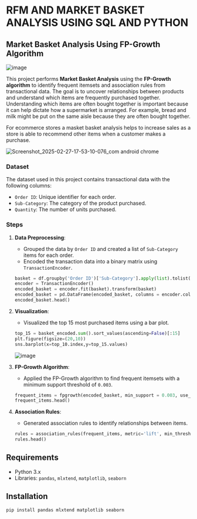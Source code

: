 # RFM AND MARKET BASKET ANALYSIS USING SQL AND PYTHON
## Market Basket Analysis Using FP-Growth Algorithm

   ![image](https://github.com/user-attachments/assets/e6985768-a603-4b14-8fe8-b0fa2aefd599)

This project performs **Market Basket Analysis** using the **FP-Growth algorithm** to identify frequent itemsets and association rules from transactional data. The goal is to uncover relationships between products and understand which items are frequently purchased together.
Understanding which items are often bought together is important because it can help dictate how a supermarket is arranged. For example, bread and milk might be put on the same aisle because they are often bought together.

For ecommerce stores a masket basket analysis helps to increase sales as a store is able to recommend other items when a customer makes a purchase.

   ![Screenshot_2025-02-27-17-53-10-076_com android chrome](https://github.com/user-attachments/assets/b9614509-7724-4ce1-bb06-b08a4719cc47)


### Dataset
The dataset used in this project contains transactional data with the following columns:
- `Order ID`: Unique identifier for each order.
- `Sub-Category`: The category of the product purchased.
- `Quantity`: The number of units purchased.

### Steps
1. **Data Preprocessing**:
   - Grouped the data by `Order ID` and created a list of `Sub-Category` items for each order.
   - Encoded the transaction data into a binary matrix using `TransactionEncoder`.
    ``` python
    basket = df.groupby('Order ID')['Sub-Category'].apply(list).tolist()
    encoder = TransactionEncoder()
    encoded_basket = encoder.fit(basket).transform(basket)
    encoded_basket = pd.DataFrame(encoded_basket, columns = encoder.columns_)
    encoded_basket.head()
    ```
    
2. **Visualization**:
   - Visualized the top 15 most purchased items using a bar plot.
   ``` python
   top_15 = basket_encoded.sum().sort_values(ascending=False)[:15]
   plt.figure(figsize=(20,10))
   sns.barplot(x=top_10.index,y=top_15.values)
   ```
     ![image](https://github.com/user-attachments/assets/c857ef56-8de1-4ffb-a6af-a7ee5b7e0694)


3. **FP-Growth Algorithm**:
   - Applied the FP-Growth algorithm to find frequent itemsets with a minimum support threshold of `0.003`.
    ``` python
    frequent_items = fpgrowth(encoded_basket, min_support = 0.003, use_colnames=True)
    frequent_items.head()
    ```

4. **Association Rules**:
   - Generated association rules to identify relationships between items.
   ``` python
   rules = association_rules(frequent_items, metric='lift', min_threshold=0.05, num_itemsets=2)
   rules.head()
   ```

## Requirements
- Python 3.x
- Libraries: `pandas`, `mlxtend`, `matplotlib`, `seaborn`

## Installation
```bash
pip install pandas mlxtend matplotlib seaborn
